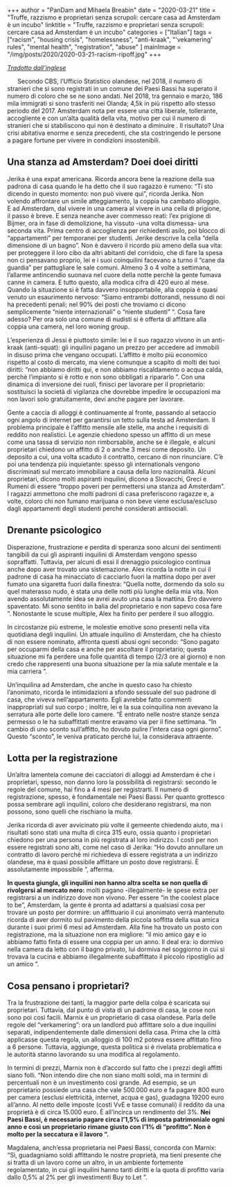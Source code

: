 +++
author = "PanDam and Mihaela Breabin"
date = "2020-03-21"
title = "Truffe, razzismo e proprietari senza scrupoli: cercare casa ad Amsterdam è un incubo"
linktitle = "Truffe, razzismo e proprietari senza scrupoli: cercare casa ad Amsterdam è un incubo"
categories = ["Italian"]
tags = ["racism",
"housing crisis",
"homelessness",
"anti-kraak",
"'vekamering' rules",
"mental health",
"registration",
"abuse"
]
mainImage = "/img/posts/2020/2020-03-21-racism-ripoff.jpg"
+++

_[Tradotto dall’inglese](../2020-03-21-racism-ripoff-en/)_

&nbsp;&nbsp;&nbsp;&nbsp;&nbsp;&nbsp;Secondo CBS, l’Ufficio Statistico olandese, nel 2018, il numero di stranieri che si sono registrati in un comune dei Paesi Bassi ha superato il numero di coloro che se ne sono andati. Nel 2018, tra gennaio e marzo, 186 mila immigrati si sono trasferiti nei Olanda; 4,5k in più rispetto allo stesso periodo del 2017. Amsterdam nota  per essere una città liberale, tollerante, accogliente e con un’alta qualità della vita, motivo per cui il numero di stranieri che si stabiliscono qui non è destinato a diminuire . Il risultato? Una crisi abitativa enorme e senza precedenti, che sta costringendo le persone a pagare fortune per vivere in condizioni insostenibili.

## Una stanza ad Amsterdam? Doei doei diritti

Jerika è una expat americana. Ricorda ancora bene la reazione della sua padrona di casa quando le ha detto che il suo ragazzo è rumeno: “Ti sto dicendo in questo momento: non può vivere qui”, ricorda Jerika. Non volendo affrontare un simile atteggiamento, la coppia ha cambato alloggio. E ad Amsterdam, dal vivere in una camera al vivere in una cella di prigione, il passo è breve. E senza neanche aver commesso reati: l’ex prigione di Bijmer, ora in fase di demolizione, ha vissuto -una volta dismessa- una seconda vita. Prima centro di accoglienza per richiedenti asilo, poi blocco di “appartamenti” per temporanei per studenti. Jerike descrive la cella “della dimensione di un bagno”.  Non è davvero il ricordo più ameno della sua vita: per proteggere il loro cibo da altri abitanti del corridoio, che di fare la spesa non ci pensavano proprio, lei e i suoi coinquilini facevano a turno il “cane da guardia” per  pattugliare le sale comuni. Almeno 3 o 4 volte a settimana, l’allarme antincendio suonava nel cuore della notte perchè la gente fumava canne in camera. E tutto questo, alla modica cifra di 420 euro al mese. Quando la situazione si è fatta davvero insopportabile, alla coppia è quasi venuto un esaurimento nervoso: “Siamo entrambi dottorandi, nessuno di noi ha precedenti penali; nel 90% dei posti che troviamo ci dicono semplicemente “niente internazionali” o “niente studenti” “. Cosa fare adesso? Per ora solo una comune di nudisti si è offerta di affittare alla coppia una camera, nel loro woning group.

L’esperienza di Jessi è piuttosto simile: lei e il suo ragazzo vivono in un  anti-kraak (anti-squat): gli inquilini pagano un prezzo per accedere ad immobili in disuso  prima che vengano occupati. L’affitto è molto più economico rispetto al costo di mercato, ma viene comunque a scapito di molti dei tuoi diritti: “non abbiamo diritti qui, e non abbiamo riscaldamento o acqua calda, perchè l’impianto si è rotto e non sono obbligati a ripararlo ”. Con una dinamica di inversione dei ruoli, finisci per lavorare per il proprietario: sostituisci la società di vigilanza che dovrebbe impedire le occupazioni ma non lavori solo gratuitamente, devi anche pagare per lavorare.

Gente a caccia di alloggi è continuamente al fronte, passando al setaccio ogni angolo di internet per garantirsi un tetto sulla testa ad Amsterdam. Il problema principale è l’affitto mensile alle stelle, ma anche i requisiti di reddito non realistici. Le agenzie chiedono spesso un affitto di un mese come una tassa di servizio non rimborsabile, anche se è illegale, e alcuni proprietari chiedono un affitto di 2 o anche 3 mesi come deposito. Un deposito a cui, una volta scaduto il contratto, cercano di non rinunciare. C’è poi una tendenza più inquietante: spesso gli internationals vengono discriminati sul mercato immobiliare a causa della loro nazionalità. Alcuni proprietari, dicono molti aspiranti inquilini, dicono a Slovacchi, Greci e Rumeni di essere “troppo poveri per permettersi una stanza ad Amsterdam”. I ragazzi ammettono che molti padroni di casa preferiscono ragazze e, a volte, coloro chi non fumano marijuana o non beve viene esclusa/escluso dagli appartamenti degli studenti perché considerati antisociali.



## Drenante psicologico

Disperazione, frustrazione e perdita di speranza sono alcuni dei sentimenti tangibili da cui gli aspiranti inquilini di Amsterdam vengono spesso sopraffatti. Tuttavia, per alcuni di essi il drenaggio psicologico continua anche dopo aver trovato una sistemazione. Alex ricorda la notte in cui il padrone di casa ha minacciato di cacciarlo fuori la mattina dopo per aver fumato una sigaretta fuori dalla finestra: “Quella notte, dormendo da solo su quel materasso nudo, è stata una delle notti più lunghe della mia vita. Non avendo assolutamente idea se avrei avuto una casa la mattina. Ero davvero spaventato. Mi sono sentito in balia del proprietario e non sapevo cosa fare ”. Nonostante le scuse multiple, Alex ha finito per perdere il suo alloggio.

In circostanze più estreme, le molestie emotive sono presenti nella vita quotidiana degli inquilini. Un attuale inquilino di Amsterdam, che ha chiesto di non essere nominato, affronta questi abusi ogni secondo: “Sono pagato per occuparmi della casa e anche per ascoltare il proprietario; questa situazione mi fa perdere una folle quantità di tempo (2/3 ore al giorno) e non credo che rappresenti una buona situazione per la mia salute mentale e la mia carriera ”.

Un’inquilina ad Amsterdam, che anche in questo caso ha chiesto l’anonimato, ricorda le intimidazioni a sfondo sessuale del suo padrone di casa, che viveva nell’appartamento. Egli avrebbe fatto commenti inappropriati sul suo corpo ; inoltre, lei e la sua coinquilina non avevano la serratura alle porte delle loro camere. “È entrato nelle nostre stanze senza permesso o le ha subaffittati mentre eravamo via per il fine settimana. “In cambio di uno sconto sull’affitto, ho dovuto pulire l’intera casa ogni giorno”. Questo “sconto”, le veniva praticato perchè lui, la considerava attraente.

## Lotta per la registrazione

Un’altra lamentela comune dei cacciatori di alloggi ad Amsterdam è che i proprietari, spesso, non danno loro la possibilità di registrarsi: secondo le regole del comune, hai fino a 4 mesi per registrarti. Il numero di registrazione, spesso, è fondamentale  nei Paesi Bassi. Per quanto grottesco possa sembrare agli inquilini, coloro che desiderano registrarsi, ma non possono, sono quelli che rischiano la multa.

Jerika ricorda di aver avvicinato più volte il gemeente chiedendo aiuto, ma i risultati sono stati una multa di circa 315 euro, ossia quanto i proprietari chiedono per una persona in più registrata al loro indirizzo. I costi per non essere registrati sono alti, come nel caso di Jerika: “Ho dovuto annullare un contratto di lavoro perché mi richiedeva di essere registrata a un indirizzo olandese, ma è quasi possibile affittare un posto dove registrarsi. È assolutamente impossibile ”, afferma.

**In questa giungla, gli inquilini non hanno altra scelta se non quella di rivolgersi al mercato nero:** molti pagano -illegalmente- le spese extra per registrarsi a un indirizzo dove non vivono. Per essere “in the coolest place to be”, Amsterdam, la gente è pronta ad adattarsi a qualsiasi cosa per trovare un posto per dormire: un affittuario il cui anonimato verrà mantenuto ricorda di aver dormito sul pavimento della piccola soffitta della sua amica durante i suoi primi 6 mesi ad Amsterdam. Alla fine ha trovato un posto con registrazione, ma la situazione non era migliore: “il mio amico gay e io abbiamo fatto finta di essere una coppia per un anno. Il deal era: io dormivo nella camera da letto con il bagno privato, lui dormiva nel soggiorno in cui si trovava la cucina e abbiamo illegalmente subaffittato il piccolo ripostiglio ad un amico ”.



## Cosa pensano i proprietari?

Tra la frustrazione dei tanti, la maggior parte della colpa è scaricata sui proprietari. Tuttavia, dal punto di vista di un padrone di casa, le cose non sono poi così facili. Marnix è un proprietario di casa olandese. Parla delle regole del “verkamering”: ora un landlord può affittare  solo a due inquilini separati, indipendentemente dalle dimensioni della casa. Prima che la città applicasse questa regola, un alloggio di 100 m2 poteva essere affittato fino a 6 persone. Tuttavia, aggiunge, questa politica si è rivelata problematica e le autorità stanno lavorando su una modifica al regolamento.

In termini di prezzi, Marnix non è d’accordo sul fatto che i prezzi degli affitti siano folli. “Non intendo dire che non siano molti soldi, ma in termini di percentuali non è un investimento così grande. Ad esempio, se un proprietario possiede una casa che vale 500.000 euro e fa pagare 800 euro per camera (esclusi elettricità, internet, acqua e gas), guadagna 19200 euro all’anno. Al netto delle imposte (costi VvE e tasse comunali) il reddito da una proprietà è di circa 15.000 euro. È all’incirca un rendimento del 3%. **Nei Paesi Bassi, è necessario pagare circa l’1,5% di imposta patrimoniale ogni anno e così un proprietario rimane giusto con l’1% di “profitto”. Non è molto per la seccatura e il lavoro “.**

Magdalena, anch’essa proprietaria nei Paesi Bassi, concorda con Marnix: “Sì, guadagniamo soldi affittando le nostre proprietà, ma tieni presente che si tratta di un lavoro come un altro, in un ambiente fortemente regolamentato, in cui gli inquilini hanno tanti diritti e la quota di profitto varia dallo 0,5% al ​​2% per gli investimenti Buy to Let ”.